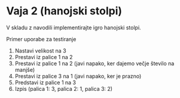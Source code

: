 # Vaja 2 (hanojski stolpi)

V skladu z navodili implementirajte igro hanojski stolpi.

Primer uporabe za testiranje
1. Nastavi velikost na 3
2. Prestavi iz palice 1 na 2
3. Prestavi iz palice 1 na 2 (javi napako, ker dajemo večje število na manjše)
4. Prestavi iz palice 3 na 1 (javi napako, ker je prazno)
5. Predstavi iz palice 1 na 3
6. Izpis (palica 1: 3, palica 2: 1, palica 3: 2)